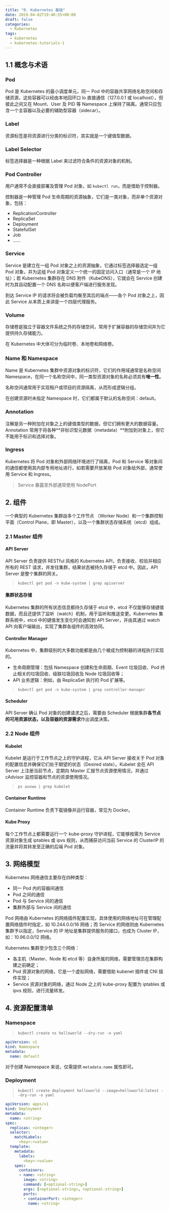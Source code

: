 ```yaml
---
title: "0. Kubernetes 基础"
date: 2019-04-02T19:40:55+08:00
draft: false
categories:
  - Kubernetes
tags:
  - kubernetes
  - kubernetes-tutorials-1
---
```


<!--more-->

## 1.1 概念与术语

### Pod

Pod 是 Kubernetes 的最小调度单元，同一 Pod 中的容器共享网络名称空间和存储资源，这些容器可以经由本地回环口 lo 直接通信（127.0.0.1 或 localhost），但彼此之间又在 Mount、User 及 PID 等 Namespace 上保持了隔离。通常只应包含一个主容器以及必要的辅助型容器（sidecar）。

### Label

资源标签是将资源进行分类的标识符，其实就是一个键值型数据。

### Label Selector

标签选择器是一种根据 Label 来过滤符合条件的资源对象的机制。

### Pod Controller

用户通常不会直接部署及管理 Pod 对象，如 `kubectl run`，而是借助于控制器。

控制器是一种管理 Pod 生命周期的资源抽象，它们是一类对象，而非单个资源对象，包括：

- ReplicationController
- ReplicaSet
- Deployment
- StatefulSet
- Job
- ……

### Service

Service 是建立在一组 Pod 对象之上的资源抽象，它通过标签选择器选定一组 Pod 对象，并为这组 Pod 对象定义一个统一的固定访问入口（通常是一个 IP 地址）；若 Kubernetes 集群存在 DNS 附件（KubeDNS），它就会在 Service 创建时为其自动配置一个 DNS 名称以便客户端进行服务发现。

到达 Service IP 的请求将会被负载均衡至其后的端点——各个 Pod 对象之上，因此 Service 从本质上来讲是一个四层代理服务。

### Volume

存储卷是独立于容器文件系统之外的存储空间，常用于扩展容器的存储空间并为它提供持久存储能力。

在 Kubernetes 中大体可分为临时卷、本地卷和网络卷。

### Name 和 Namespace

Name 是 Kubernetes 集群中资源对象的标识符，它们的作用域通常是名称空间 Namespace，在同一个名称空间中，同一类型资源对象的名称必须具有**唯一性**。

名称空间通常用于实现租户或项目的资源隔离，从而形成逻辑分组。

在创建资源时未指定 Namespace 时，它们都属于默认的名称空间：default。

### Annotation

注解是另一种附加在对象之上的键值类型的数据，但它们拥有更大的数据容量。Annotation 常用于将各种**非标识型元数据（metadata）**附加到对象上，但它不能用于标识和选择对象。

### Ingress

Kubernetes 将 Pod 对象和外部网络环境进行了隔离，Pod 和 Service 等对象间的通信都使用其内部专用地址进行，如若需要开放某些 Pod 对象给外部，通常使用 Service 和 Ingress。

> Service 暴露至外部通常使用 NodePort

## 2. 组件
一个典型的 Kubernetes 集群由多个工作节点 （Worker Node）和一个集群控制平面（Control Plane，即 Master），以及一个集群状态存储系统（etcd）组成。

### 2.1 Master 组件

#### API Server

API Server 负责提供 RESTful 风格的 Kubernetes API，负责接收、校验并相应所有的 REST 请求，并发往集群，结果状态被持久存储于 etcd 中。因此，API Server 是整个集群的网关。

> `kubectl get pod -n kube-system | grep apiserver`

#### 集群状态存储

Kubernetes 集群的所有状态信息都持久存储于 etcd 中，etcd 不仅能够存储键值数据，而且还提供了监听（watch）机制，用于监听和推送变更。Kubernetes 集群系统中，etcd 中的键值发生变化时会通知到 API Server，并由其通过 watch API 向客户端输出，实现了集群各组件的高效协同。

#### Controller Manager

Kubernetes 中，集群级别的大多数功能都是由几个被成为控制器的进程执行实现的。

- 生命周期管理：包括 Namespace 创建和生命周期、Event 垃圾回收、Pod 终止相关的垃圾回收、级联垃圾回收及 Node 垃圾回收等；
- API 业务逻辑：例如，由 ReplicaSet 执行的 Pod 扩展等。

> `kubectl get pod -n kube-system | grep controller-manager`

#### Scheduler

API Server 确认 Pod 对象的创建请求之后，需要由 Scheduler 根据集群**各节点的可用资源状态，以及容器的资源需求**作出调度决策。

### 2.2 Node 组件

#### Kubelet

Kubelet 是运行于工作节点之上的守护进程，它从 API Server 接收关于 Pod 对象的配置信息并确保它们处于期望的状态（Desired state）。Kubelet 会在 API Server 上注册当前节点，定期向 Master 汇报节点资源使用情况，并通过 cAdvisor 监控容器和节点的资源使用情况。

> `ps auxww | grep kubelet`

#### Container Runtime

Container Runtime 负责下载镜像并运行容器，常见为 Docker。

#### Kube Proxy

每个工作节点上都需要运行一个 kube-proxy 守护进程，它能够按需为 Service 资源对象生成 iptables 或 ipvs 规则，从而捕获访问当前 Service 的 ClusterIP 的流量并将其转发至正确的后端 Pod 对象。

## 3. 网络模型

Kubernetes 网络通信主要存在四种类型：

- 同一 Pod 内的容器间通信
- Pod 之间的通信
- Pod 与 Service 间的通信
- 集群外部与 Service 间的通信

Pod 网络由 Kubernetes 的网络插件配置实现，具体使用的网络地址可在管理配置网络插件时指定，如 10.244.0.0/16 网络；而 Service 的网络则由 Kubernetes 集群予以指定，Service 的 IP 地址是集群提供服务的接口，也成为 Cluster IP，如：10.96.0.0/12 网络。

Kubernetes 集群至少包含三个网络：

- 各主机（Master、Node 和 etcd 等）自身所属的网络，需要管理员在集群构建之前确定；
- Pod 资源对象的网络，它是一个虚拟网络，需要借助 kubenet 插件或 CNI 插件实现；
- Service 资源对象的网络，通过 Node 之上的 kube-proxy 配置为 iptables 或 ipvs 规则，进行流量转发。

## 4. 资源配置清单

### Namespace

> `kubectl create ns helloworld --dry-run -o yaml`

```yaml
apiVersion: v1
kind: Namespace
metadata:
  name: default
```

对于创建 Namespace 来说，仅需提供 `metadata.name` 属性即可。

### Deployment

> `kubectl create deployment helloworld --image=helloworld:latest --dry-run -o yaml`


```yaml
apiVersion: apps/v1
kind: Deployment
metadata:
  name: <string>
spec:
  replicas: <integer>
  selector:
    matchLabels:
      <key>:<value>
  template:
    metadata:
      labels:
        <key>:<value>
    spec:
      containers:
      - name: <string>
        image: <string>
        command: [<optional-string>]
        args: [<optional-string>, <optional-string>]
        ports:
        - containerPort: <integer>
          name: <string>
```

